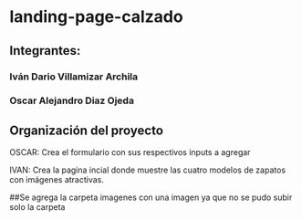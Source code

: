 # landing-page-calzado

## Integrantes: 
### Iván Dario Villamizar Archila
### Oscar Alejandro Diaz Ojeda

## Organización del proyecto
OSCAR: 
Crea el formulario con sus respectivos inputs a agregar 

IVAN: 
Crea la pagina incial donde muestre las cuatro modelos de zapatos con imágenes atractivas. 

##Se agrega la carpeta imagenes con una imagen ya que no se pudo subir solo la carpeta
    